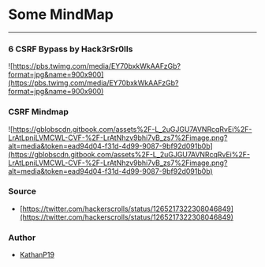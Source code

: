 # Some MindMap
---
### 6 CSRF Bypass by Hack3rSr0lls
![https://pbs.twimg.com/media/EY70bxkWkAAFzGb?format=jpg&name=900x900](https://pbs.twimg.com/media/EY70bxkWkAAFzGb?format=jpg&name=900x900)

### CSRF Mindmap
![https://gblobscdn.gitbook.com/assets%2F-L_2uGJGU7AVNRcqRvEi%2F-LrAtLpniLVMCWL-CVF-%2F-LrAtNhzv9bhi7vB_zs7%2Fimage.png?alt=media&token=ead94d04-f31d-4d99-9087-9bf92d091b0b](https://gblobscdn.gitbook.com/assets%2F-L_2uGJGU7AVNRcqRvEi%2F-LrAtLpniLVMCWL-CVF-%2F-LrAtNhzv9bhi7vB_zs7%2Fimage.png?alt=media&token=ead94d04-f31d-4d99-9087-9bf92d091b0b)

### Source
* [https://twitter.com/hackerscrolls/status/1265217322308046849](https://twitter.com/hackerscrolls/status/1265217322308046849)

### Author
* [KathanP19](https://twitter.com/KathanP19)
